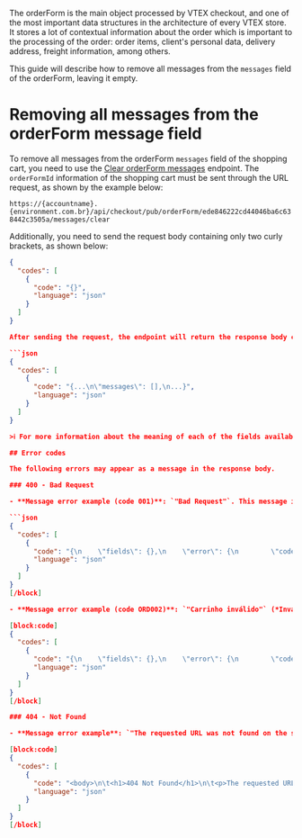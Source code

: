 The orderForm is the main object processed by VTEX checkout, and one of the most important data structures in the architecture of every VTEX store. It stores a lot of contextual information about the order which is important to the processing of the order: order items, client's personal data, delivery address, freight information, among others.

This guide will describe how to remove all messages from the `messages` field of the orderForm, leaving it empty.

# Removing all messages from the orderForm message field

To remove all messages from the orderForm `messages` field of the shopping cart, you need to use the [Clear orderForm messages](https://developers.vtex.com/vtex-rest-api/reference/clearorderformmessages) endpoint. The `orderFormId` information of the shopping cart must be sent through the URL request, as shown by the example below:

`https://{accountname}.{environment.com.br}/api/checkout/pub/orderForm/ede846222cd44046ba6c638442c3505a/messages/clear`

Additionally, you need to send the request body containing only two curly brackets, as shown below:

```json
{
  "codes": [
    {
      "code": "{}",
      "language": "json"
    }
  ]
}

After sending the request, the endpoint will return the response body containing the shopping cart information and the `messages` field empty, as shown in the example below:

```json
{
  "codes": [
    {
      "code": "{...\n\"messages\": [],\n...}",
      "language": "json"
    }
  ]
}

>ℹ️ For more information about the meaning of each of the fields available in the shopping cart, access the [orderForm](https://developers.vtex.com/vtex-rest-api/reference/orderform-fields) overview.

## Error codes

The following errors may appear as a message in the response body.

### 400 - Bad Request

- **Message error example (code 001)**: `"Bad Request"`. This message indicates that information other than `{}` was sent in the request body.

```json
{
  "codes": [
    {
      "code": "{\n    \"fields\": {},\n    \"error\": {\n        \"code\": \"001\",\n        \"message\": \"Bad request\",\n        \"exception\": null\n    },\n    \"operationId\": \"91b68251-1a60-4716-b846-c7c9c31fa565\"\n}",
      "language": "json"
    }
  ]
}
[/block]

- **Message error example (code ORD002)**: `"Carrinho inválido"` (*Invalid Cart*). This message indicates that the `orderFormId` used in the request does not exist or is incorrect.

[block:code]
{
  "codes": [
    {
      "code": "{\n    \"fields\": {},\n    \"error\": {\n        \"code\": \"ORD002\",\n        \"message\": \"Carrinho inválido\",\n        \"exception\": null\n    },\n    \"operationId\": \"5d37a185-bfe6-4686-9d92-aac9482cc63d\"\n}",
      "language": "json"
    }
  ]
}
[/block]

### 404 - Not Found

- **Message error example**: `"The requested URL was not found on the server"`: check that the URL data is correct.

[block:code]
{
  "codes": [
    {
      "code": "<body>\n\t<h1>404 Not Found</h1>\n\t<p>The requested URL was not found on this server.</p>\n</body>",
      "language": "json"
    }
  ]
}
[/block]